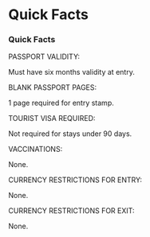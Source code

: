 # Quick Facts

### Quick Facts

PASSPORT VALIDITY:

Must have six months validity at entry.

BLANK PASSPORT PAGES:

1 page required for entry stamp.

TOURIST VISA REQUIRED:

Not required for stays under 90 days.

VACCINATIONS:

None.

CURRENCY RESTRICTIONS FOR ENTRY:

None.

CURRENCY RESTRICTIONS FOR EXIT:

None.